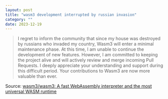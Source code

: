 ```yaml
---
layout: post
title: "wasm3 development interrupted by russian invasion"
category: ""
date: 2023-12-19
---
```


>I regret to inform the community that since my house was destroyed by russians who invaded my country, Wasm3 will enter a minimal maintenance phase. At this time, I am unable to continue the development of new features. However, I am committed to keeping the project alive and will actively review and merge incoming Pull Requests. I deeply appreciate your understanding and support during this difficult period. Your contributions to Wasm3 are now more valuable than ever.

Source: [wasm3/wasm3: A fast WebAssembly interpreter and the most universal WASM runtime](https://github.com/wasm3/wasm3)
